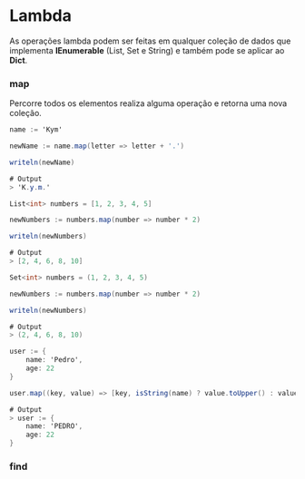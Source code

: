 # Lambda

As operações lambda podem ser feitas em qualquer coleção de dados que implementa **IEnumerable** \(List, Set e String\) e também pode se aplicar ao **Dict**.

### map

Percorre todos os elementos realiza alguma operação e retorna uma nova coleção.

```csharp
name := 'Kym'

newName := name.map(letter => letter + '.')

writeln(newName)

# Output
> 'K.y.m.'
```

```csharp
List<int> numbers = [1, 2, 3, 4, 5]

newNumbers := numbers.map(number => number * 2)

writeln(newNumbers)

# Output
> [2, 4, 6, 8, 10]
```

```csharp
Set<int> numbers = (1, 2, 3, 4, 5)

newNumbers := numbers.map(number => number * 2)

writeln(newNumbers)

# Output
> (2, 4, 6, 8, 10)
```

```csharp
user := {
    name: 'Pedro',
    age: 22
}

user.map((key, value) => [key, isString(name) ? value.toUpper() : value])

# Output
> user := {
    name: 'PEDRO',
    age: 22
}
```

### find



